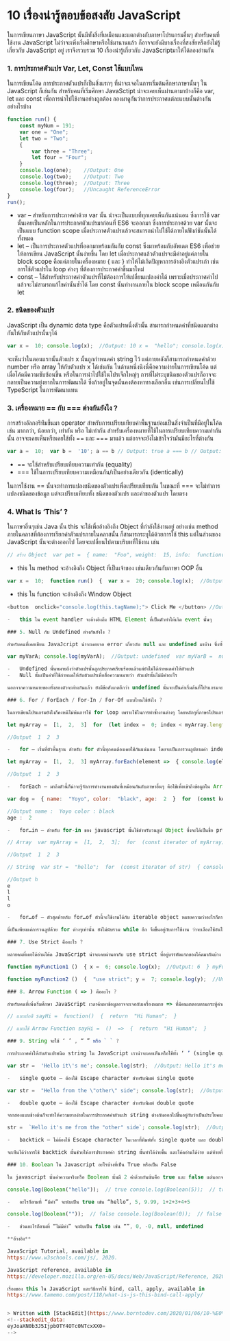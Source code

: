 
# 10 เรื่องน่ารู้ตอบข้อสงสัย JavaScript

ในการเขียนภาษา JavaScript นั้นมีทั้งสิ่งที่เหมือนและแตกต่างกับภาษาโปรแกรมอื่นๆ สำหรับคนที่ใช้งาน JavaScript ไม่ว่าจะเพิ่งเริ่มศึกษาหรือใช้มานานแล้ว ก็อาจจะยังมีบางเรื่องที่สงสัยหรือยังไม่รู้เกี่ยวกับ JavaScript อยู่ เราจึงรวบรวม 10 เรื่องน่ารู้เกี่ยวกับ JavaScriptมาให้ได้ลองอ่านกัน

### 1.  **การประกาศตัวแปร Var, Let, Const ใช้แบบไหน**

ในการเขียนโค้ด การประกาศตัวแปรก็เป็นสิ่งแรกๆ ที่น่าจะเจอในการเริ่มต้นศึกษาภาษานั้นๆ ใน JavaScript ก็เช่นกัน สำหรับคนที่เริ่มศึกษา JavaSctipt น่าจะเคยเห็นผ่านตามาบ้างก็คือ var, let และ const เพื่อการนำไปใช้งานอย่างถูกต้อง ลองมาดูกันว่าการประกาศแต่ละแบบนั้นต่างกันอย่างไรบ้าง
```js
function run() {
    const myNum = 191;
    var one = "One";
    let two = "Two";
    {
        var three = "Three";
        let four = "Four";
    }
    console.log(one);    //Output: One
    console.log(two);    //Output: Two
    console.log(three);  //Output: Three
    console.log(four);   //Uncaught ReferenceError
}
run();
```
-   var – สำหรับการประกาศค่าด้วย var นั้น น่าจะเป็นแบบที่ทุกเคยเห็นกันแน่นอน ซึ่งการใช้ var นั้นเคยเป็นหลักในการประกาศตัวแปรมาก่อนที่ ES6 จะออกมา ซึ่งการประกาศด้วย var นั้นจะเป็นแบบ function scope เมื่อประกาศตัวแปรแล้วจะสมารถนำไปใช้ได้ภายในฟังก์ชันนั้นได้ทั้งหมด
-   let – เป็นการประกาศตัวแปรที่ออกมาพร้อมกันกับ const ซึ่งมาพร้อมกับอัพเดต ES6 เพื่อช่วยให้การเขียน JavaScript นั้นง่ายขึ้น โดย let เมื่อประกาศแล้วตัวแปรจะมีค่าอยู่แค่ภายใน block scope คือแค่ภายในเครื่องหมาย { และ } ทำให้ไม่เกิดปัญหาการอ้างอิงตัวแปรเก่า เช่น การใช้ตัวแปรใน loop ค่างๆ ที่ต้องการประกาศค่าขึ้นมาใหม่
-   const – ใช้สำหรับประกาศค่าตัวแปรที่ไม่ต้องการให้เปลี่ยนแปลงค่าได้ เพราะเมื่อประกาศค่าไปแล้วจะไม่สามรถแก้ไขค่านั้นซ้ำได้ โดย const นั้นทำงานภายใน block scope เหมือนกันกับ let

### 2. ชนิดของตัวแปร

JavaScript เป็น dynamic data type คือตัวแปรหนึ่งตัวนั้น สามารถกำหนดค่าที่ชนิดแตกต่างกันให้กับตัวแปรนั้นๆได้
```js
var x =  10; console.log(x);  //Output: 10 x =  "hello"; console.log(x);  //Output: hello x =  [1,  2,  3]; console.log(x);  //Output: [1,2,3]
```
จะเห็นว่าในตอนแรกนั้นตัวแปร x นั้นถูกกำหนดค่า string ไว้ แต่ภายหลังก็สามารถกำหนดค่าด้วย number หรือ array ให้กับตัวแปร x ได้เช่นกัน ในด้านหนึ่งนึงนี่คือความง่ายในการเขียนโค้ด แต่เมื่อโค้ดมีความซับซ้อนขึ้น หรือในการนำไปใช้ในโปรเจ็กใหญ่ๆ การที่ไม่ระบุชนิดของตัวแปรก็อาจจะกลายเป็นความยุ่งยากในการพัฒนาได้ ซึ่งถ้าอยู่ในจุดนั้นคงต้องหาทางเลือกอื่น เช่นการเปลี่ยนไปใช้ TypeScript ในการพัฒนาแทน

### 3. เครื่องหมาย == กับ === ต่างกันยังไง ?

การสร้างอัลกอริทึมขึ้นมา operator สำหรับการเปรียบเทียบค่าพื้นฐานย่อมเป็นสิ่งจำเป็นที่มีอยู่ในโค้ด เช่น มากกว่า, น้อยกว่า, เท่ากัน หรือ ไม่เท่ากัน สำหรับเครื่องหมายที่ใช้ในการเปรียบเทียบความเท่ากันนั้น อาจจะเคยเห็นหรือเคยใช้ทั้ง == และ === มาแล้ว แต่อาจจะยังไม่เข้าใจว่ามันมีอะไรที่ต่างกัน
```js
var a =  10;  var b =  '10'; a == b // Output: true a === b // Output: false
```
-   == จะใช้สำหรับเปรียบเทียบความเท่ากัน (equality)
-   === ใช้ในการเปรียบเทียบความเหมือนกัน/เป็นอย่างเดียวกัน (identically)

ในการใช้งาน == นั้นจะทำการแปลงชนิดของตัวแปรเพื่อเปรียบเทียบกัน ในขณะที่ === จะไม่ทำการแปลงชนิดของข้อมูล แต่จะเปรียบเทียบทั้ง ชนิดของตัวแปร และค่าของตัวแปร โดยตรง

### 4. What Is ‘This’ ?

ในภาษาอื่นๆเช่น Java นั้น this จะใช้เพื่ออ้างอิงถึง Object ที่กำลังใช้งานอยู่ อย่างเช่น method ภายในคลาสที่ต้องการเรียกค่าตัวแปรภายในคลาสนั้น ก็สามารถระบุได้ด้วยการใช้ this แต่ในส่วนของ JavaScript นั้นจะต่างออกไป โดยจะเปลี่ยนไปตามบริบทที่ใช้งาน เช่น
```js
// สร้าง Object  var pet =  { name:  "Foo", weight:  15, info:  function()  {  return  "Name: "  +  this.name+  ", Weight: "  +  this.weight;  }  };
```
-   this ใน method จะอ้างอิงถึง Object ที่เป็นเจ้าของ เช่นเดียวกันกับภาษา OOP อื่น
```js
var x =  10;  function run()  {  var x =  20; console.log(x);  //Output: 20 console.log(this.x);  //Output: 10  } run();
```
-   this ใน function จะอ้างอิงถึง Window Object
```js
<button  onclick="console.log(this.tagName);"> Click Me </button> //Output: BUTTON

-   this ใน event handler จะอ้างอิงถึง HTML Element ที่เป็นตัวทำให้เกิด event นั้นๆ

### 5. Null กับ Undefined ต่างกันยังไง ?

สำหรับคนที่เคยเขียน JavaJcript น่าจะเคยเจอ error เกี่ยวกับ null และ undefined มาบ้าง ซึ่งทั้งสองอย่างก็ล้วนแต่เป็นปัญหาเกี่ยวกับตัวแปรเวลาเขียนโค้ดเหมือนๆกัน แล้วสองอย่างนี้แตกต่างกันตรงไหน?

var myVarA; console.log(myVarA);  //Output: undefined  var myVarB =  null; console.log(myVarB);  //Output: null

-   Undefined นั้นหมายถึงว่าตัวแปรนั้นถูกประกาศเรียบร้อยแล้วแต่ยังไม่ได้กำหนดค่าให้ตัวแปร
-   Null นั้นเป็นค่าที่ใช้กำหนดให้กับตัวแปรเพื่อสื่อความหมายว่า ตัวแปรนั้นไม่มีค่าอะไร

นอกจากความหมายของทั้งสองตัวจะต่างกันแล้ว ยังมีข้อสังเกตอีกว่า undefined นั้นจะเป็นค่าเริ่มต้นที่โปรแกรมจะกำหนดให้ตัวแปรที่ถูกสร้างขึ้นแต่ยังไม่ได้กำหนดค่าเสมอ ส่วน null นั้นจะเป็นค่าที่โปรแกรมเมอร์เป็นคนกำหนดให้กับตัวแปร (รูปแกนทิชชู)

### 6. For / ForEach / For-In / For-Of แบบไหนใช้ยังไง ?

ในการเขียนโปรแกรมยังไงก็คงหนีไม่พ้นการใช้ for loop เพราะใช้ในการทำซ้ำงานต่างๆ โดยหลักๆที่ภาษาโปรแกรมอื่นๆมีกันก็น่าจะเป็น for และ for each ที่แต่ละคนคงจะเคยคุ้นเคยกันแล้ว พอมาเป็น javascript ก็มีเช่นกัน แต่ถ้าใครได้ลองหาข้อมูลดูอาจจะได้เจอกับ for-in และ for-of ที่การใช้งานก็ดูคล้ายกันไปหมด แล้วทีนี้เราจะเลือกใช้ for แบบไหนตอนไหนดี

let myArray =  [1,  2,  3]  for  (let index =  0; index < myArray.length; index++)  {  const element = myArray[index]; console.log(element);  }

//Output  1  2  3

-   for – เริ่มที่ตัวพื้นฐาน สำหรับ for ตัวนี้ทุกคนต้องเคยใช้กันแน่นอน โดยจะเป็นการวนลูปตามค่า index ที่กำหนดไว้

let myArray =  [1,  2,  3] myArray.forEach(element =>  { console.log(element);  });

//Output  1  2  3

-   forEach – มาถึงตัวนี้ก็น่าจะรู้จักการทำงานของมันที่เหมือนกันกับภาษาอื่นๆ คือใช้เพื่อเข้าถึงข้อมูลใน Array ต่างๆ โดยที่เราไม่ต้องประกาศค่า index ในการวนลูปเอง แต่ forEach จะเข้าถึงข้อมูลใน Array ตั้งแต่ตำแหน่งแรกจนถึงสุดท้ายให้เรา

var dog =  { name:  "Yoyo", color:  "black", age:  2  }  for  (const key in dog)  {  if  (dog.hasOwnProperty(key))  {  const element = dog[key]; console.log(key +  " : "  + element);  }  }

//Output name :  Yoyo color : black
age :  2

-   for…in – สำหรับ for-in ของ javascript นั้นใช้สำหรับวนลูป Object ซึ่งจะได้เป็นชื่อ properties ของ Object นั้นๆ หรือก็คือ key นั่นเอง

// Array  var myArray =  [1,  2,  3];  for  (const iterator of myArray)  { console.log(iterator);  }

//Output  1  2  3

// String  var str =  "hello";  for  (const iterator of str)  { console.log(iterator);  }

//Output h
e
l
l
o

-   for…of – ตัวสุดท้ายกับ for…of ตัวนี้จะใช้งานได้กับ iterable object หมายความว่าอะไรก็ตามที่สามารถวนลูปได้ จะสามารถใช้ for…of ได้นั่นเอง เช่น array, set หรือแม้แต่ string ก็สามารถใช้ได้

นี่เป็นเพียงแค่การวนลูปด้วย for ต่างๆเท่านั้น ยังไม่นับรวม while อีก จึงขึ้นอยู่กับการใช้งาน ว่าจะเลือกใช้อันไหนให้เหมาะสมกับความต้องการของเรา

### 7. Use Strict คืออะไร ?

หลายคนที่เคยได้อ่านโค้ด JavaScript น่าจะเคยผ่านตากับ use strict ที่อยู่บรรทัดแรกของโค้ดมากันบ้าง แต่อาจจะไม่รู้ว่ามันมีไว้เพื่ออะไร use strict มีไว้เพื่อระบุว่าโค้ดในส่วนนั้นจะทำงานใน strict mode ซึ่งจะทำให้ใช้ตัวแปรที่ยังไม่ได้ประกาศไม่ได้ เนื่องจากใน javascript นั้นหากเรียกใช้ตัวแปรโดยไม่ได้ประกาศ var/let/const นำหน้าชื่อตัวแปร ตัวแปรนั้นจะถูกกำหนดเป็น global variables ดังนั้นเพื่อป้องกันความผิดพลาดในการประกาศค่าตัวแปรเราจึงสามารถใช้ use strict ได้

function myFunction1 ()  { x =  6; console.log(x);  //Output: 6  } myFunction1()

function myFunction2 ()  {  "use strict"; y =  7; console.log(y);  //Uncaught ReferenceError: y is not defined  } myFunction2()

### 8. Arrow Function ( => ) คืออะไร ?

สำหรับคนที่เพิ่งเริ่มศึกษา JavaScript เวลาค้นหาข้อมูลอาจจะเจอกับเครื่องหมาย => ที่มีคนมาตอบตามกระทู้คำถามต่างๆเช่นใน Stack Overflow แล้วงงว่ามันคืออะไร ชื่อของเครื่องหมายนี้ก็ตามหัวข้อนี้เลยคือ Arrow Function เป็นสิ่งที่มาพร้อมกับ ES6 เพื่อให้สามารถเขียนฟังก์ชันได้สั้นลง

// แบบปกติ sayHi =  function()  {  return  "Hi Human";  }

// แบบใช้ Arrow Function sayHi =  ()  =>  {  return  "Hi Human";  }

### 9. String จะใช้ ‘ ’ , “ ” หรือ ` ` ?

การประกาศค่าให้กับตัวแปรชนิด string ใน JavaScript เราน่าจะเคยเห็นหรือใช้ทั้ง ‘ ’ (single quote) และ “ ” (double quote) ซึ่งทำงานได้เหมือนกันทุกประการ ขึ้นอยู่กับความชอบของแต่ละคน โดยจุดที่แตกต่างกันคือ

var str =  'Hello it\'s me'; console.log(str);  //Output: Hello it's me

-   single quote – ต้องใช้ Escape character สำหรับพิมพ์ single quote

var str =  "Hello from the \"other\" side"; console.log(str);  //Output: Hello from the "other" side

-   double quote – ต้องใช้ Escape character สำหรับพิมพ์ double quote

จากสองแบบข้างต้นก็จะทำให้ความยากง่ายในการประกาศค่าตัวแปร string ต่างกันออกไปขึ้นอยู่กับว่าเป็นประโยคแบบไหน เราก็สามารถเลือกใช้ตามความเหมาะสมได้ แต่ยังมีอีกเครื่องหมายนึงที่ใช้ประกาศค่า string ได้ ก็คือ ` ` (backtick) ก็คือเครื่องหมายที่อยู่ปุ่มเดียวกันกับปุ่มตัวหนอนที่มักใช้สำหรับเปลี่ยนภาษากันนั่นเอง ส่วนการนำไปใช้งานนั้น

str =  `Hello it's me from the "other" side`; console.log(str);  //Output: Hello it's me from the "other" side

-   backtick – ไม่ต้องใช้ Escape character ในเวลาที่พิมพ์ทั้ง single quote และ double quote

จะเห็นได้ว่าการใช้ backtick นั้นช่วยให้การประกาศค่า string นั้นทำได้ง่ายขึ้น และโค้ดอ่านได้ง่าย แต่ท้ายที่สุกแล้วก็วนกลับไปที่ความถนัดของแต่ละคนหรือสไตล์ที่คนในทีมเลือกใช้กัน ที่จะเป็นตัวตัดสินว่าเราจะเลือกใช้รูปแบบไหนในการเขียนโค้ดของเราออกมา

### 10. Boolean ใน Javascript อะไรบ้างที่เป็น True หรือเป็น False

ใน javascript นั้นค่าความจริงหรือ Boolean นั้นมี 2 ค่าด้วยกันนั่นคือ true และ false แต่นอกจากสองอย่างนี้แล้วสิ่งอื่นๆก็ล้วนนำมาเป็นค่าความจริงได้ โดยหลักการมีง่ายๆคือ

console.log(Boolean("hello"));  // true console.log(Boolean(5));  // true console.log(Boolean(9.99));  // true console.log(Boolean(1  +  2  +  3  +  4  +  5));  // true

-   อะไรก็ตามที่ “มีค่า” จะนับเป็น true เช่น “hello”, 5, 9.99, 1+2+3+4+5

console.log(Boolean(""));  // false console.log(Boolean(0));  // false console.log(Boolean(-0));  // false console.log(Boolean(null));  // false console.log(Boolean(undefined));  // false

-   ส่วนอะไรก็ตามที่ “ไม่มีค่า” จะนับเป็น false เช่น “”, 0, -0, null, undefined

**อ้างอิง**

JavaScript Tutorial, available in  
https://www.w3schools.com/js/, 2020.

JavaScript reference, available in  
https://developer.mozilla.org/en-US/docs/Web/JavaScript/Reference, 2020.

เรื่องของ this ใน JavaScript และวิธีการใช้ bind, call, apply, available in  
https://www.tamemo.com/post/118/what-is-js-this-bind-call-apply/


> Written with [StackEdit](https://www.borntodev.com/2020/01/06/10-%E0%B9%80%E0%B8%A3%E0%B8%B7%E0%B9%88%E0%B8%AD%E0%B8%87%E0%B8%99%E0%B9%88%E0%B8%B2%E0%B8%A3%E0%B8%B9%E0%B9%89-javascript/?fbclid=IwAR1V0oMlnI4gMBj72bhjLyBz5kxVE_jkgGiUMuPcHy9A49QJJJts5vcQLj0).
<!--stackedit_data:
eyJoaXN0b3J5IjpbOTY4OTc0NTcxXX0=
-->